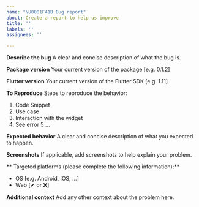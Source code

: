 ```yaml
---
name: "\U0001F41B Bug report"
about: Create a report to help us improve
title: ''
labels: ''
assignees: ''

---
```


<!-- Hello, thanks for using this package -->

**Describe the bug**
A clear and concise description of what the bug is.

**Package version**
Your current version of the package [e.g. 0.1.2]

**Flutter version**
Your current version of the Flutter SDK [e.g. 1.11]

**To Reproduce**
Steps to reproduce the behavior:
1. Code Snippet
2. Use case
3. Interaction with the widget
4. See error
5 ...

**Expected behavior**
A clear and concise description of what you expected to happen.

**Screenshots**
If applicable, add screenshots to help explain your problem.

** Targeted platforms (please complete the following information):**
 - OS [e.g. Android, iOS, ...]
 - Web [✔ or ❌]

**Additional context**
Add any other context about the problem here.
